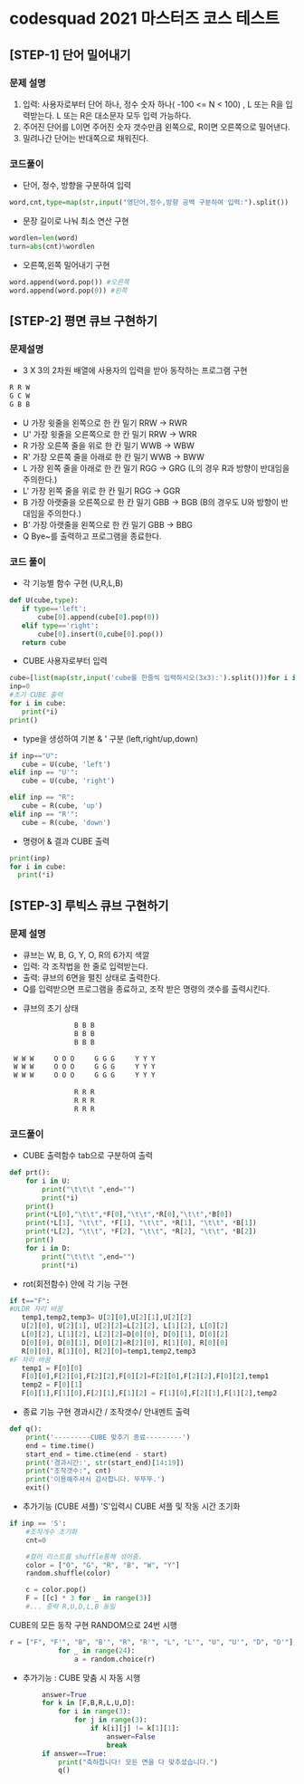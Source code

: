 # codesquad 2021 마스터즈 코스 테스트
## [STEP-1] 단어 밀어내기
### 문제 설명
1. 입력: 사용자로부터 단어 하나, 정수 숫자 하나( -100 <= N < 100) , L 또는 R을 입력받는다. L 또는 R은 대소문자 모두 입력 가능하다.
2. 주어진 단어를 L이면 주어진 숫자 갯수만큼 왼쪽으로, R이면 오른쪽으로 밀어낸다.
3. 밀려나간 단어는 반대쪽으로 채워진다.

### 코드풀이
* 단어, 정수, 방향을 구분하여 입력
``` python
word,cnt,type=map(str,input("영단어,정수,방향 공백 구분하여 입력:").split())
```

* 문장 길이로 나눠 최소 연산 구현
``` python
wordlen=len(word)
turn=abs(cnt)%wordlen
``` 

* 오른쪽,왼쪽 밀어내기 구현
``` python
word.append(word.pop()) #오른쪽
word.append(word.pop(0)) #왼쪽
``` 

## [STEP-2] 평면 큐브 구현하기
### 문제설명
* 3 X 3의 2차원 배열에 사용자의 입력을 받아 동작하는 프로그램 구현
 ```python
R R W  
G C W  
G B B  
 ```

- U  가장 윗줄을 왼쪽으로 한 칸 밀기 RRW -> RWR
- U' 가장 윗줄을 오른쪽으로 한 칸 밀기 RRW -> WRR
- R  가장 오른쪽 줄을 위로 한 칸 밀기 WWB -> WBW
- R' 가장 오른쪽 줄을 아래로 한 칸 밀기 WWB -> BWW
- L  가장 왼쪽 줄을 아래로 한 칸 밀기 RGG -> GRG (L의 경우 R과 방향이 반대임을 주의한다.)
- L' 가장 왼쪽 줄을 위로 한 칸 밀기 RGG -> GGR
- B  가장 아랫줄을 오른쪽으로 한 칸 밀기 GBB -> BGB (B의 경우도 U와 방향이 반대임을 주의한다.)
- B' 가장 아랫줄을 왼쪽으로 한 칸 밀기 GBB -> BBG
- Q  Bye~를 출력하고 프로그램을 종료한다.
 
 ### 코드 풀이
 * 각 기능별 함수 구현  (U,R,L,B)
 ``` python
 def U(cube,type):
    if type=='left':
        cube[0].append(cube[0].pop(0))
    elif type=='right':
        cube[0].insert(0,cube[0].pop())
    return cube
 ```
* CUBE 사용자로부터 입력
 ``` python
cube=[list(map(str,input('cube를 한줄씩 입력하시오(3x3):').split()))for i in range(3)]
inp=0
#초기 CUBE 출력
for i in cube:
    print(*i)
print()
 ```
* type을 생성하여 기본 & ' 구분
(left,right/up,down)
 ``` python
 if inp=="U":
    cube = U(cube, 'left')
 elif inp == "U'":
    cube = U(cube, 'right')

 elif inp == "R":
    cube = R(cube, 'up')
 elif inp == "R'":
    cube = R(cube, 'down')
 ```
* 명령어 & 결과 CUBE 출력
``` python
print(inp)
for i in cube:
  print(*i)
 ```

## [STEP-3] 루빅스 큐브 구현하기
### 문제 설명
+ 큐브는 W, B, G, Y, O, R의 6가지 색깔
+ 입력: 각 조작법을 한 줄로 입력받는다.
+ 출력: 큐브의 6면을 펼친 상태로 출력한다.
+ Q를 입력받으면 프로그램을 종료하고, 조작 받은 명령의 갯수를 출력시킨다.

* 큐브의 초기 상태 
``` python 
                B B B  
                B B B
                B B B

 W W W     O O O     G G G     Y Y Y 
 W W W     O O O     G G G     Y Y Y 
 W W W     O O O     G G G     Y Y Y 
 
                R R R 
                R R R 
                R R R 
 ```
### 코드풀이
* CUBE 출력함수
tab으로 구분하여 출력
``` python 
def prt():
    for i in U:
        print("\t\t\t ",end="")
        print(*i)
    print()
    print(*L[0],"\t\t",*F[0],"\t\t",*R[0],"\t\t",*B[0])
    print(*L[1], "\t\t", *F[1], "\t\t", *R[1], "\t\t", *B[1])
    print(*L[2], "\t\t", *F[2], "\t\t", *R[2], "\t\t", *B[2])
    print()
    for i in D:
        print("\t\t\t ",end="")
        print(*i)
 ```

* rot(회전함수) 안에 각 기능 구현
``` python 
if t=="F":
#ULDR 자리 바꿈
   temp1,temp2,temp3= U[2][0],U[2][1],U[2][2]
   U[2][0], U[2][1], U[2][2]=L[2][2], L[1][2], L[0][2]
   L[0][2], L[1][2], L[2][2]=D[0][0], D[0][1], D[0][2]
   D[0][0], D[0][1], D[0][2]=R[2][0], R[1][0], R[0][0]
   R[0][0], R[1][0], R[2][0]=temp1,temp2,temp3
#F 자리 바꿈
   temp1 = F[0][0]
   F[0][0],F[2][0],F[2][2],F[0][2]=F[2][0],F[2][2],F[0][2],temp1
   temp2 = F[0][1]
   F[0][1],F[1][0],F[2][1],F[1][2] = F[1][0],F[2][1],F[1][2],temp2
 ```
* 종료 기능 구현
경과시간 / 조작갯수/ 안내멘트 출력
``` python 
def q():
    print('---------CUBE 맞추기 종료---------')
    end = time.time()
    start_end = time.ctime(end - start)
    print('경과시간:', str(start_end)[14:19])
    print("조작갯수:", cnt)
    print('이용해주셔서 감사합니다. 뚜뚜뚜.')
    exit()
 ```

* 추가기능 (CUBE 셔플)
'S'입력시 CUBE 셔플 및 작동 시간 초기화
``` python 
if inp == 'S':
    #조작개수 초기화
    cnt=0

    #컬러 리스트를 shuffle통해 섞어줌.
    color = ["O", "G", "R", "B", "W", "Y"]
    random.shuffle(color)

    c = color.pop()
    F = [[c] * 3 for _ in range(3)] 
    #... 중략 R,U,D,L,B 동일
 ```
  CUBE의 모든 동작 구현 RANDOM으로 24번 시행
``` python 
r = ["F", "F'", "B", "B'", "R", "R'", "L", "L'", "U", "U'", "D", "D'"]
            for _ in range(24):
                a = random.choice(r)
 ```

* 추가기능 : CUBE 맞춤 시 자동 시행
``` python
        answer=True
        for k in [F,B,R,L,U,D]:
            for i in range(3):
                for j in range(3):
                    if k[i][j] != k[1][1]:
                        answer=False
                        break
        if answer==True:
            print("축하합니다! 모든 면을 다 맞추셨습니다.")
            q()
 ```